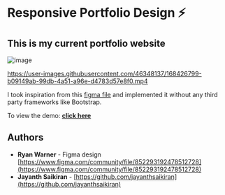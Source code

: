 # Responsive Portfolio Design ⚡️ 

## This is my current portfolio website

![image](https://user-images.githubusercontent.com/46348137/168426090-44bf00e6-b522-482a-a8d6-5929cf128be3.png)



https://user-images.githubusercontent.com/46348137/168426799-b09149ab-99db-4a51-a96e-d4783d57e8f0.mp4



I took inspiration from this [figma file](https://www.figma.com/community/file/852293192478512728) and implemented it without any third party frameworks like Bootstrap.

To view the demo: **[click here](https://jayanthsaikiran.com/)**

## Authors
- **Ryan Warner** - Figma design [https://www.figma.com/community/file/852293192478512728](https://www.figma.com/community/file/852293192478512728)
- **Jayanth Saikiran** - [https://github.com/jayanthsaikiran](https://github.com/jayanthsaikiran)



